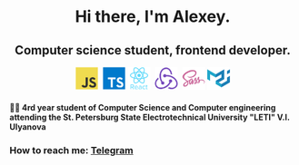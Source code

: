 <h1 align="center"> Hi there, I'm Alexey.</h1>

<h2 align="center"> Computer science student, frontend developer.</h2>
<div align="center">
<img src="https://github.com/devicons/devicon/blob/master/icons/javascript/javascript-original.svg" title="JavaScript" alt="JavaScript" width="40" height="40"/>&nbsp;
<img src="https://github.com/devicons/devicon/blob/master/icons/typescript/typescript-original.svg" title='typescript' alt='typescript' width="40"
height="40" />
<img src="https://github.com/devicons/devicon/blob/master/icons/react/react-original-wordmark.svg" title="React" alt="React" width="40" height="40"/>&nbsp;
<img src="https://github.com/devicons/devicon/blob/master/icons/redux/redux-original.svg" title="Redux" alt="Redux " width="40" height="40"/>&nbsp;
<img src="https://github.com/devicons/devicon/blob/master/icons/sass/sass-original.svg" title="SASS" alt="SASS" width="40" height="40" />
<img src="https://github.com/devicons/devicon/blob/master/icons/materialui/materialui-original.svg" title="materialui" alt="materialui" width="40" height="40" />

</div>
<h4> 👨‍💻 4rd year student of Computer Science and Computer engineering attending the St. Petersburg State Electrotechnical University "LETI" V.I. Ulyanova </h4>

 
<h3>How to reach me: <a href="https://t.me/No1ball"> Telegram</a></h3>
<!--
**No1ball/No1ball** is a ✨ _special_ ✨ repository because its `README.md` (this file) appears on your GitHub profile.

